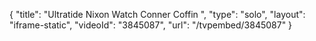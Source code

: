 {
    "title": "Ultratide Nixon Watch Conner Coffin ",
    "type": "solo",
    "layout": "iframe-static",
    "videoId": "3845087",
    "url": "\/tvpembed\/3845087"
}